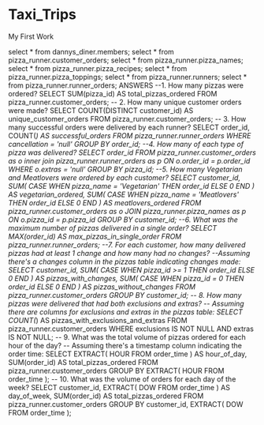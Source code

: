 # Taxi_Trips
My First Work

select
  *
from
  dannys_diner.members;
select
  *
from
  pizza_runner.customer_orders;
select
  *
from
  pizza_runner.pizza_names;
select
  *
from
  pizza_runner.pizza_recipes;
select
  *
from
  pizza_runner.pizza_toppings;
select
  *
from
  pizza_runner.runners;
select
  *
from
  pizza_runner.runner_orders;
ANSWERS --1. How many pizzas were ordered?
SELECT
  SUM(pizza_id) AS total_pizzas_ordered
FROM
  pizza_runner.customer_orders;
-- 2. How many unique customer orders were made?
SELECT
  COUNT(DISTINCT customer_id) AS unique_customer_orders
FROM
  pizza_runner.customer_orders;
-- 3. How many successful orders were delivered by each runner?
SELECT
  order_id,
  COUNT(*) AS successful_orders
FROM
  pizza_runner.runner_orders
WHERE
  cancellation = 'null'
GROUP BY
  order_id;
--4. How many of each type of pizza was delivered?
SELECT
  order_id
FROM
  pizza_runner.customer_orders as o
  inner join pizza_runner.runner_orders as p ON o.order_id = p.order_id
WHERE
  o.extras = 'null'
GROUP BY
  pizza_id;
--5. How many Vegetarian and Meatlovers were ordered by each customer?
SELECT
  customer_id,
  SUM(
    CASE
      WHEN pizza_name = 'Vegetarian' THEN order_id
      ELSE 0
    END
  ) AS vegetarian_ordered,
  SUM(
    CASE
      WHEN pizza_name = 'Meatlovers' THEN order_id
      ELSE 0
    END
  ) AS meatlovers_ordered
FROM
  pizza_runner.customer_orders as o
  JOIN pizza_runner.pizza_names as p ON o.pizza_id = p.pizza_id
GROUP BY
  customer_id;
--6. What was the maximum number of pizzas delivered in a single order?
SELECT
  MAX(order_id) AS max_pizzas_in_single_order
FROM
  pizza_runner.runner_orders;
--7. For each customer, how many delivered pizzas had at least 1 change and how many had no changes?
  --Assuming there's a changes column in the pizzas table indicating changes made:
SELECT
  customer_id,
  SUM(
    CASE
      WHEN pizza_id >= 1 THEN order_id
      ELSE 0
    END
  ) AS pizzas_with_changes,
  SUM(
    CASE
      WHEN pizza_id = 0 THEN order_id
      ELSE 0
    END
  ) AS pizzas_without_changes
FROM
  pizza_runner.customer_orders
GROUP BY
  customer_id;
-- 8. How many pizzas were delivered that had both exclusions and extras?
  -- Assuming there are columns for exclusions and extras in the pizzas table:
SELECT
  COUNT(*) AS pizzas_with_exclusions_and_extras
FROM
  pizza_runner.customer_orders
WHERE
  exclusions IS NOT NULL
  AND extras IS NOT NULL;
-- 9. What was the total volume of pizzas ordered for each hour of the day?
  -- Assuming there's a timestamp column indicating the order time:
SELECT
  EXTRACT(
    HOUR
    FROM
      order_time
  ) AS hour_of_day,
  SUM(order_id) AS total_pizzas_ordered
FROM
  pizza_runner.customer_orders
GROUP BY
  EXTRACT(
    HOUR
    FROM
      order_time
  );
-- 10. What was the volume of orders for each day of the week?
SELECT
  customer_id,
  EXTRACT(
    DOW
    FROM
      order_time
  ) AS day_of_week,
  SUM(order_id) AS total_pizzas_ordered
FROM
  pizza_runner.customer_orders
GROUP BY
  customer_id,
  EXTRACT(
    DOW
    FROM
      order_time
  );
